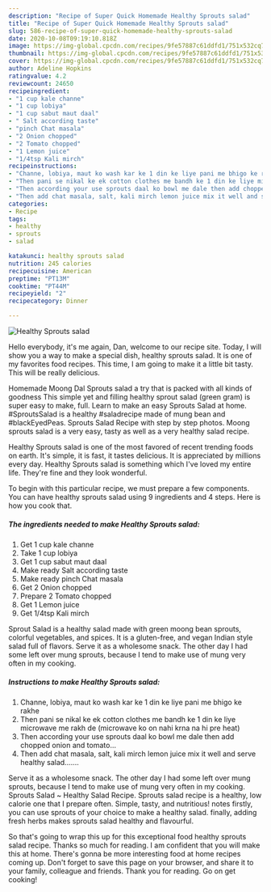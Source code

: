 ```yaml
---
description: "Recipe of Super Quick Homemade Healthy Sprouts salad"
title: "Recipe of Super Quick Homemade Healthy Sprouts salad"
slug: 586-recipe-of-super-quick-homemade-healthy-sprouts-salad
date: 2020-10-08T09:19:10.818Z
image: https://img-global.cpcdn.com/recipes/9fe57887c61ddfd1/751x532cq70/healthy-sprouts-salad-recipe-main-photo.jpg
thumbnail: https://img-global.cpcdn.com/recipes/9fe57887c61ddfd1/751x532cq70/healthy-sprouts-salad-recipe-main-photo.jpg
cover: https://img-global.cpcdn.com/recipes/9fe57887c61ddfd1/751x532cq70/healthy-sprouts-salad-recipe-main-photo.jpg
author: Adeline Hopkins
ratingvalue: 4.2
reviewcount: 24650
recipeingredient:
- "1 cup kale channe"
- "1 cup lobiya"
- "1 cup sabut maut daal"
- " Salt according taste"
- "pinch Chat masala"
- "2 Onion chopped"
- "2 Tomato chopped"
- "1 Lemon juice"
- "1/4tsp Kali mirch"
recipeinstructions:
- "Channe, lobiya, maut ko wash kar ke 1 din ke liye pani me bhigo ke rakhe"
- "Then pani se nikal ke ek cotton clothes me bandh ke 1 din ke liye microwave me rakh de (microwave ko on nahi krna na hi pre heat)"
- "Then according your use sprouts daal ko bowl me dale then add chopped onion and tomato..."
- "Then add chat masala, salt, kali mirch lemon juice mix it well and serve healthy salad......."
categories:
- Recipe
tags:
- healthy
- sprouts
- salad

katakunci: healthy sprouts salad 
nutrition: 245 calories
recipecuisine: American
preptime: "PT13M"
cooktime: "PT44M"
recipeyield: "2"
recipecategory: Dinner

---
```



![Healthy Sprouts salad](https://img-global.cpcdn.com/recipes/9fe57887c61ddfd1/751x532cq70/healthy-sprouts-salad-recipe-main-photo.jpg)

Hello everybody, it's me again, Dan, welcome to our recipe site. Today, I will show you a way to make a special dish, healthy sprouts salad. It is one of my favorites food recipes. This time, I am going to make it a little bit tasty. This will be really delicious.

Homemade Moong Dal Sprouts salad a try that is packed with all kinds of goodness This simple yet and filling healthy sprout salad (green gram) is super easy to make, full. Learn to make an easy Sprouts Salad at home. #SproutsSalad is a healthy #saladrecipe made of mung bean and #blackEyedPeas. Sprouts Salad Recipe with step by step photos. Moong sprouts salad is a very easy, tasty as well as a very healthy salad recipe.

Healthy Sprouts salad is one of the most favored of recent trending foods on earth. It's simple, it is fast, it tastes delicious. It is appreciated by millions every day. Healthy Sprouts salad is something which I've loved my entire life. They're fine and they look wonderful.


To begin with this particular recipe, we must prepare a few components. You can have healthy sprouts salad using 9 ingredients and 4 steps. Here is how you cook that.

<!--inarticleads1-->

##### The ingredients needed to make Healthy Sprouts salad:

1. Get 1 cup kale channe
1. Take 1 cup lobiya
1. Get 1 cup sabut maut daal
1. Make ready  Salt according taste
1. Make ready pinch Chat masala
1. Get 2 Onion chopped
1. Prepare 2 Tomato chopped
1. Get 1 Lemon juice
1. Get 1/4tsp Kali mirch


Sprout Salad is a healthy salad made with green moong bean sprouts, colorful vegetables, and spices. It is a gluten-free, and vegan Indian style salad full of flavors. Serve it as a wholesome snack. The other day I had some left over mung sprouts, because I tend to make use of mung very often in my cooking. 

<!--inarticleads2-->

##### Instructions to make Healthy Sprouts salad:

1. Channe, lobiya, maut ko wash kar ke 1 din ke liye pani me bhigo ke rakhe
1. Then pani se nikal ke ek cotton clothes me bandh ke 1 din ke liye microwave me rakh de (microwave ko on nahi krna na hi pre heat)
1. Then according your use sprouts daal ko bowl me dale then add chopped onion and tomato...
1. Then add chat masala, salt, kali mirch lemon juice mix it well and serve healthy salad.......


Serve it as a wholesome snack. The other day I had some left over mung sprouts, because I tend to make use of mung very often in my cooking. Sprouts Salad ~ Healthy Salad Recipe. Sprouts salad recipe is a healthy, low calorie one that I prepare often. Simple, tasty, and nutritious! notes firstly, you can use sprouts of your choice to make a healthy salad. finally, adding fresh herbs makes sprouts salad healthy and flavourful. 

So that's going to wrap this up for this exceptional food healthy sprouts salad recipe. Thanks so much for reading. I am confident that you will make this at home. There's gonna be more interesting food at home recipes coming up. Don't forget to save this page on your browser, and share it to your family, colleague and friends. Thank you for reading. Go on get cooking!
